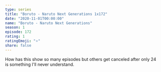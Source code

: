 ```yaml
---
type: series
title: "Boruto - Naruto Next Generations 1x172"
date: "2020-11-01T00:00:00"
name: "Boruto - Naruto Next Generations"
season: 1
episode: 172
rating: 1
ratingEmoji: "⭐️"
share: false
---
```


How has this show so many episodes but others get canceled after only 24 is something I'll never understand.
